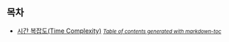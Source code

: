 ## 목차

- [시간 복잡도(Time Complexity)](#-------time-complexity-)
<small><i><a href='http://ecotrust-canada.github.io/markdown-toc/'>Table of contents generated with markdown-toc</a></i></small>
